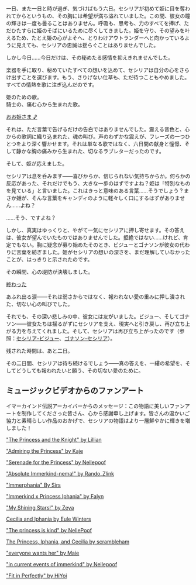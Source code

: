 <!-- title: 騎士の愛 -->
<!-- relationship: Unrequited Love -->

一日、また一日と時が過ぎ、気づけばもう六日。セシリアが初めて姫に目を奪われてからというもの、その胸には希望が満ち溢れていました。この間、彼女の瞳の輝きは一度も曇ることはありません。呼吸も、思考も、力のすべてを捧げ、ただひたすらに姫のそばにいるために尽くしてきました。姫を守り、その望みを叶えるため、たとえ姫の心がよそへ、とりわけアウトランダーへと向かっているように見えても、セシリアの忠誠は揺らぐことはありませんでした。

しかし今日……今日だけは、その秘めたる感情を抑えきれませんでした。

楽器を手に取り、秘めていたすべての想いを込めて、セシリアは自分の心をさらけ出すことを選びます。もう、さりげない仕草も、ただ待つこともやめました。すべての情熱を歌に注ぎ込んだのです。

姫のための歌。  
騎士の、痛む心から生まれた歌。

[おお姫さま ♪](#embed:https://www.youtube.com/live/I75IWfMGVgM?t=7144)

それは、ただ言葉で告げるだけの告白ではありませんでした。震える音色と、心からの歌詞に織り込まれた、魂の叫び。声のわずかな震えが、フレーズの一つひとつをより深く響かせます。それは単なる歌ではなく、六日間の献身と憧憬、そして静かな胸の痛みから生まれた、切なるラブレターだったのです。

そして、姫が応えました。

セシリアは息を呑みます――喜びからか、信じられない気持ちからか。何らかの反応があった、それだけでもう、大きな一歩のはずですよね？姫は「特別なものを見ている」と言いました。これはきっと意味のある言葉……そうでしょう？まさか姫が、そんな言葉をキャンディのように軽々しく口にするはずがありません……よね？

……そう、ですよね？

しかし、真実はゆっくりと、やがて一気にセシリアに押し寄せます。その答えは、彼女が望んでいたものではありませんでした。拒絶ではない……けれど、肯定でもない。胸に疑念が募り始めたそのとき、ビジューとゴナソンが彼女の代わりに言葉を紡ぎました。姫がセシリアの想いの深さを、まだ理解していなかったことが、はっきりと示されたのです。

その瞬間、心の堤防が決壊しました。

[終わった](#embed:https://www.youtube.com/live/I75IWfMGVgM?si=u-PlbeDW8LMpZi8Y&t=9163)

あふれ出る涙――それは弱さからではなく、報われない愛の重みに押し潰された、切ない心の叫びでした。

それでも、その深い悲しみの中、彼女には友がいました。ビジュー、そしてゴナソン――彼女たちは揺るがずにセシリアを支え、現実へと引き戻し、再び立ち上がる力を与えてくれました。そして、セシリアは再び立ち上がったのです（参照：[セシリア-ビジュー](#edge:cecilia-bijou)、[ゴナソン-セシリア](#edge:cecilia-gigi)）。

残された時間は、あと二日。

その二日間、セシリアは待ち続けるでしょう――真の答えを、一縷の希望を、そしてどうしても報われたいと願う、その切ない愛のために。

## ミュージックビデオからのファンアート

イマーカインド伝説アーカイバーからのメッセージ：この物語に美しいファンアートを制作してくださった皆さん、心から感謝申し上げます。皆さんの温かいご協力と素晴らしい作品のおかげで、セシリアの物語はより一層鮮やかに輝きを増しました！

["The Princess and the Knight" by Lillian](https://x.com/Lillian5090/status/1920258639580766280)

["Admiring the Princess" by Kaje](https://x.com/kaje_zu/status/1920142379383943206)

["Serenade for the Princess" by Nellepoof](https://x.com/nellepoof/status/1920139044693922274)

["Absolute Immerkind-nema!" by Rando_Zlink](https://x.com/Rando_ZLink/status/1920072518939132072)

["Immerphania" By Sirs](https://x.com/SirShadenfreude/status/1919955783967490180)

["Immerkind x Princess Iphania" by Falyn](https://x.com/DetectiveFalyn/status/1919579661480169695)

["My Shining Stars!" by Zeya](https://x.com/NOminishki/status/1920011853004001565)

[Cecilia and Iphania by Eule Winters](https://x.com/Eule_Winters/status/1919969659094499795)

["The princess is kind" by NellePoof](https://x.com/nellepoof/status/1919079218916303097)

[The Princess, Iphania, and Cecilia by scrambleham](https://x.com/scrambleham/status/1920353533930487993)

["everyone wants her" by Maie](https://x.com/maiemuri/status/1919914115356885274)

["in current events of immerkind" by Nellepoof](https://x.com/nellepoof/status/1919448453266239514)

["Fit in Perfectly" by HiYoi](https://x.com/HatakeKelly/status/1920140228473630955)
